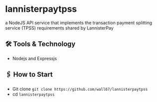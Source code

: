 # lannisterpaytpss
a NodeJS API service that implements the transaction payment splitting service (TPSS) requirements shared by LannisterPay

## 🛠 Tools & Technology
- Nodejs and Expressjs

## 🖇 How to Start

-   Git clone `git clone https://github.com/wall67/lannisterpaytpss`
-   cd `lannisterpaytpss`

#

